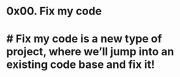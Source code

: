 # 0x00. Fix my code

# # Fix my code is a new type of project, where we’ll jump into an existing code base and fix it!
